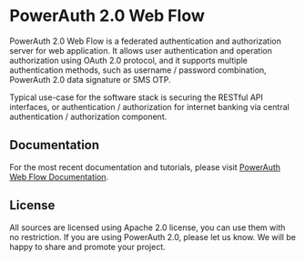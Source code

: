 # PowerAuth 2.0 Web Flow

PowerAuth 2.0 Web Flow is a federated authentication and authorization server for web application. It allows user authentication and operation authorization using OAuth 2.0 protocol, and it supports multiple authentication methods, such as username / password combination, PowerAuth 2.0 data signature or SMS OTP.

Typical use-case for the software stack is securing the RESTful API interfaces, or authentication / authorization for internet banking via central authentication / authorization component.

## Documentation

For the most recent documentation and tutorials, please visit [PowerAuth Web Flow Documentation](https://developers.wultra.com/docs/develop/powerauth-webflow/).

## License

All sources are licensed using Apache 2.0 license, you can use them with no restriction. If you are using PowerAuth 2.0, please let us know. We will be happy to share and promote your project.
